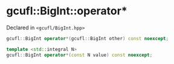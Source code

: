 # gcufl::BigInt::operator*
Declared in `<gcufl/BigInt.hpp>`
```cpp
gcufl::BigInt operator*(gcufl::BigInt other) const noexcept;

template <std::integral N>
gcufl::BigInt operator*(const N value) const noexcept;
```
